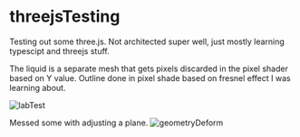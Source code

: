 # threejsTesting
Testing out some three.js.
Not architected super well, just mostly learning typescipt and threejs stuff.

The liquid is a separate mesh that gets pixels discarded in the pixel shader based on Y value.  Outline done in pixel shade based on fresnel effect I was learning about.

![labTest](https://github.com/Bamboozletron/threejsTesting/assets/163564902/531d0fdd-0cfd-4fa4-af9b-8347c59c4faf)

Messed some with adjusting a plane.
![geometryDeform](https://github.com/Bamboozletron/threejsTesting/assets/163564902/2b9e67db-3868-43f5-9d03-3395fd9226aa)
